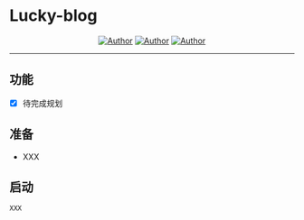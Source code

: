 # Lucky-blog

<p align="center">
    <a href="https://github.com/Yorlg"><img alt="Author" src="https://img.shields.io/badge/author-Yorlg-blueviolet"/></a>
    <a href="https://github.com/LamGC"><img alt="Author" src="https://img.shields.io/badge/author-LamGC-blueviolet"/></a>
    <a href="https://github.com/Demontisa"><img alt="Author" src="https://img.shields.io/badge/author-Demontisa-blueviolet"/></a>
</p>

------

## 功能
- [x] 待完成规划 

## 准备

* XXX

## 启动
```
XXX
```

